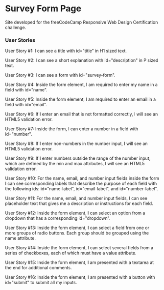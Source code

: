 # Survey Form Page

Site developed for the freeCodeCamp Responsive Web Design Certification challenge.

### User Stories

User Story #1: I can see a title with id="title" in H1 sized text.

User Story #2: I can see a short explanation with id="description" in P sized text.

User Story #3: I can see a form with id="survey-form".

User Story #4: Inside the form element, I am required to enter my name in a field with id="name".

User Story #5: Inside the form element, I am required to enter an email in a field with id="email".

User Story #6: If I enter an email that is not formatted correctly, I will see an HTML5 validation error.

User Story #7: Inside the form, I can enter a number in a field with id="number".

User Story #8: If I enter non-numbers in the number input, I will see an HTML5 validation error.

User Story #9: If I enter numbers outside the range of the number input, which are defined by the min and max attributes, I will see an HTML5 validation error.

User Story #10: For the name, email, and number input fields inside the form I can see corresponding labels that describe the purpose of each field with the following ids: id="name-label", id="email-label", and id="number-label".

User Story #11: For the name, email, and number input fields, I can see placeholder text that gives me a description or instructions for each field.

User Story #12: Inside the form element, I can select an option from a dropdown that has a corresponding id="dropdown".

User Story #13: Inside the form element, I can select a field from one or more groups of radio buttons. Each group should be grouped using the name attribute.

User Story #14: Inside the form element, I can select several fields from a series of checkboxes, each of which must have a value attribute.

User Story #15: Inside the form element, I am presented with a textarea at the end for additional comments.

User Story #16: Inside the form element, I am presented with a button with id="submit" to submit all my inputs.